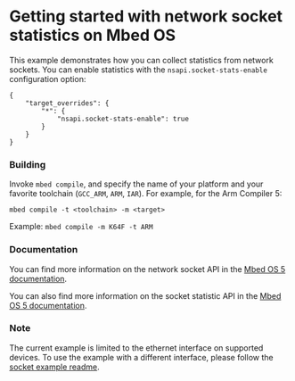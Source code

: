 # Getting started with network socket statistics on Mbed OS

This example demonstrates how you can collect statistics from network sockets. You can enable statistics with the `nsapi.socket-stats-enable` configuration option:

```
{
    "target_overrides": {
        "*": {
            "nsapi.socket-stats-enable": true
        }
    }
}
```

### Building

Invoke `mbed compile`, and specify the name of your platform and your favorite toolchain (`GCC_ARM`, `ARM`, `IAR`). For example, for the Arm Compiler 5:

```
mbed compile -t <toolchain> -m <target>
```

Example: `mbed compile -m K64F -t ARM`

### Documentation

You can find more information on the network socket API in the [Mbed OS 5 documentation](https://docs.mbed.com/docs/mbed-os-api-reference/en/latest/APIs/communication/network_sockets/).

You can also find more information on the socket statistic API in the [Mbed OS 5 documentation](https://docs.mbed.com/docs/mbed-os-api-reference/en/latest/).

 
### Note

The current example is limited to the ethernet interface on supported devices. To use the example with a different interface, please follow the [socket example readme](https://github.com/ARMmbed/mbed-os-example-sockets/blob/master/README.md).
